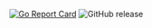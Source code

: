 [![Go Report Card](https://goreportcard.com/badge/github.com/glieske/kube-nanny)](https://goreportcard.com/report/github.com/glieske/kube-nanny)
![GitHub release](https://img.shields.io/github/release/glieske/kube-nanny.svg)